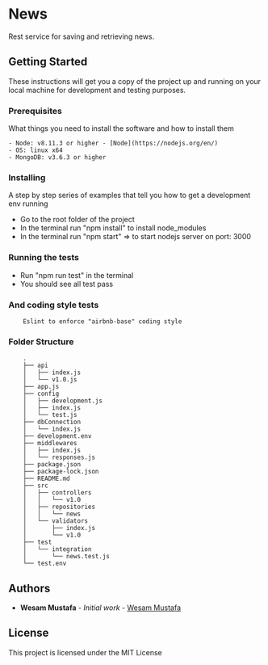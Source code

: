 # News

Rest service for saving and retrieving news. 

## Getting Started

These instructions will get you a copy of the project up and running on your local machine for development and testing purposes.

### Prerequisites

What things you need to install the software and how to install them

```
- Node: v8.11.3 or higher - [Node](https://nodejs.org/en/)
- OS: linux x64
- MongoDB: v3.6.3 or higher
```

### Installing

A step by step series of examples that tell you how to get a development env running

- Go to the root folder of the project
- In the terminal run "npm install" to install node_modules
- In the terminal run "npm start"  => to start nodejs server on port: 3000

### Running the tests
- Run "npm run test" in the terminal
- You should see all test pass

### And coding style tests
        Eslint to enforce "airbnb-base" coding style

### Folder Structure

        .
        ├── api
        │   ├── index.js
        │   └── v1.0.js
        ├── app.js
        ├── config
        │   ├── development.js
        │   ├── index.js
        │   └── test.js
        ├── dbConnection
        │   └── index.js
        ├── development.env
        ├── middlewares
        │   ├── index.js
        │   └── responses.js
        ├── package.json
        ├── package-lock.json
        ├── README.md
        ├── src
        │   ├── controllers
        │   │   └── v1.0
        │   ├── repositories
        │   │   └── news
        │   └── validators
        │       ├── index.js
        │       └── v1.0
        ├── test
        │   └── integration
        │       └── news.test.js
        └── test.env

## Authors

* **Wesam Mustafa** - *Initial work* - [Wesam Mustafa](https://github.com/wesammustafa)

## License

This project is licensed under the MIT License